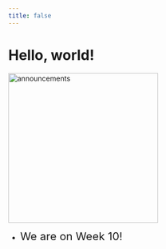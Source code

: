 ```yaml
---
title: false
---
```


<meta http-equiv="refresh" content="600"/>

# Hello, world!

<img src="https://bordertherapy.com/wp-content/uploads/2018/05/announcements-border-therapy.jpg" alt="announcements" height="300">  

- <span style="font-size: 22px;">We are on Week 10!</span>




<!-- ### Your [Summer Assignment](\apcsp\curriculum\summer-assignment) is live now!!

This is CS50 AP, Harvard University's introduction to the intellectual enterprises of computer science and the art of programming for students in high school, which satisfies the College Board's AP CS Principles curriculum framework.

<iframe width="75%" src="https://www.youtube.com/embed/tZxLMIk_SaY" title="YouTube video player" frameborder="0" allow="accelerometer; autoplay; clipboard-write; encrypted-media; gyroscope; picture-in-picture" allowfullscreen></iframe> -->


<!-- <img src="https://www.dominicavibes.dm/wp-content/uploads/2016/09/Announcement-Icon.jpg" alt="announcement" height="300">  -->



